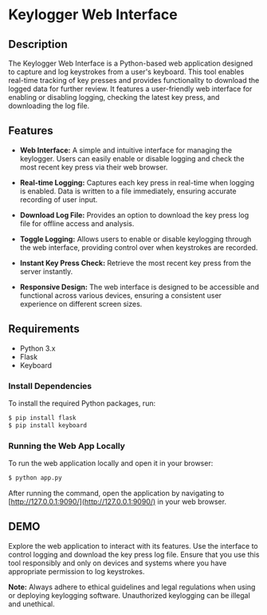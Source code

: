 # Keylogger Web Interface

## Description
The Keylogger Web Interface is a Python-based web application designed to capture and log keystrokes from a user's keyboard. This tool enables real-time tracking of key presses and provides functionality to download the logged data for further review. It features a user-friendly web interface for enabling or disabling logging, checking the latest key press, and downloading the log file.

## Features

- **Web Interface:** A simple and intuitive interface for managing the keylogger. Users can easily enable or disable logging and check the most recent key press via their web browser.

- **Real-time Logging:** Captures each key press in real-time when logging is enabled. Data is written to a file immediately, ensuring accurate recording of user input.

- **Download Log File:** Provides an option to download the key press log file for offline access and analysis.

- **Toggle Logging:** Allows users to enable or disable keylogging through the web interface, providing control over when keystrokes are recorded.

- **Instant Key Press Check:** Retrieve the most recent key press from the server instantly.

- **Responsive Design:** The web interface is designed to be accessible and functional across various devices, ensuring a consistent user experience on different screen sizes.

## Requirements

- Python 3.x
- Flask
- Keyboard

### Install Dependencies
To install the required Python packages, run:
```bash
$ pip install flask
$ pip install keyboard
```

### Running the Web App Locally
To run the web application locally and open it in your browser:
```bash
$ python app.py
```

After running the command, open the application by navigating to [http://127.0.0.1:9090/](http://127.0.0.1:9090/) in your web browser.

## DEMO

Explore the web application to interact with its features. Use the interface to control logging and download the key press log file. Ensure that you use this tool responsibly and only on devices and systems where you have appropriate permission to log keystrokes.

**Note:** Always adhere to ethical guidelines and legal regulations when using or deploying keylogging software. Unauthorized keylogging can be illegal and unethical.
